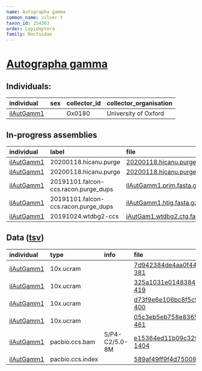 ```yaml
---
name: Autographa gamma
common_name: silver Y
taxon_id: 254363
order: Lepidoptera
family: Noctuidae
---
```


# [Autographa gamma](https://www.ebi.ac.uk/ena/data/taxonomy/v1/taxon/tax-id/254363)

## Individuals:

| individual | sex | collector_id | collector_organisation |
| :--------- | :-: | :----------- | :--------------------- |
| [ilAutGamm1](ilAutGamm1.md) |  | Ox0180 | University of Oxford |

## In-progress assemblies

| individual | label | file |
| :--------- | :---- | :--- |
| [ilAutGamm1](ilAutGamm1.md) | 20200118.hicanu.purge | [20200118.hicanu.purge.prim.fasta.gz](https://darwin.cog.sanger.ac.uk/insects/Autographa_gamma/ilAutGamm1/assemblies/working/20200118.hicanu.purge/20200118.hicanu.purge.prim.fasta.gz) |
| [ilAutGamm1](ilAutGamm1.md) | 20200118.hicanu.purge | [20200118.hicanu.purge.htig.fasta.gz](https://darwin.cog.sanger.ac.uk/insects/Autographa_gamma/ilAutGamm1/assemblies/working/20200118.hicanu.purge/20200118.hicanu.purge.htig.fasta.gz) |
| [ilAutGamm1](ilAutGamm1.md) | 20191101.falcon-ccs.racon.purge_dups | [ilAutGamm1.prim.fasta.gz](https://darwin.cog.sanger.ac.uk/insects/Autographa_gamma/ilAutGamm1/assemblies/working/20191101.falcon-ccs.racon.purge_dups/ilAutGamm1.prim.fasta.gz) |
| [ilAutGamm1](ilAutGamm1.md) | 20191101.falcon-ccs.racon.purge_dups | [ilAutGamm1.htig.fasta.gz](https://darwin.cog.sanger.ac.uk/insects/Autographa_gamma/ilAutGamm1/assemblies/working/20191101.falcon-ccs.racon.purge_dups/ilAutGamm1.htig.fasta.gz) |
| [ilAutGamm1](ilAutGamm1.md) | 20191024.wtdbg2-ccs | [iAutGam1.wtdbg2.ctg.fasta.gz](https://darwin.cog.sanger.ac.uk/insects/Autographa_gamma/ilAutGamm1/assemblies/working/20191024.wtdbg2-ccs/iAutGam1.wtdbg2.ctg.fasta.gz) |

## Data ([tsv](Autographa_gamma_data.tsv))

| individual | type | info | file |
| :--------- | :--- | :--- | :--- |
| [ilAutGamm1](ilAutGamm1.md) | 10x.ucram |  | [7d942384de4aa0f44039b8510c64d69b-381](https://darwin.cog.sanger.ac.uk/insects/Autographa_gamma/ilAutGamm1/genomic_data/10x/31782_7%235.cram) |
| [ilAutGamm1](ilAutGamm1.md) | 10x.ucram |  | [325a1031e01483849d4f4e7b15b45c0a-419](https://darwin.cog.sanger.ac.uk/insects/Autographa_gamma/ilAutGamm1/genomic_data/10x/31782_7%236.cram) |
| [ilAutGamm1](ilAutGamm1.md) | 10x.ucram |  | [d73f9e6e106bc8f5c9cb4e0d6ac643c7-400](https://darwin.cog.sanger.ac.uk/insects/Autographa_gamma/ilAutGamm1/genomic_data/10x/31782_7%237.cram) |
| [ilAutGamm1](ilAutGamm1.md) | 10x.ucram |  | [05c3eb5eb758e83659d57426d65af82c-461](https://darwin.cog.sanger.ac.uk/insects/Autographa_gamma/ilAutGamm1/genomic_data/10x/31782_7%238.cram) |
| [ilAutGamm1](ilAutGamm1.md) | pacbio.ccs.bam | S/P4-C2/5.0-8M | [e15364ed11b09c329ff94305234f5c34-1404](https://darwin.cog.sanger.ac.uk/insects/Autographa_gamma/ilAutGamm1/genomic_data/pacbio/m64089_191020_002935.bc1019_BAK8B_OA--bc1019_BAK8B_OA.ccs.bam) |
| [ilAutGamm1](ilAutGamm1.md) | pacbio.ccs.index |  | [589af49ff9f4d750095e915f382ec031-2](https://darwin.cog.sanger.ac.uk/insects/Autographa_gamma/ilAutGamm1/genomic_data/pacbio/m64089_191020_002935.bc1019_BAK8B_OA--bc1019_BAK8B_OA.ccs.bam.pbi) |
